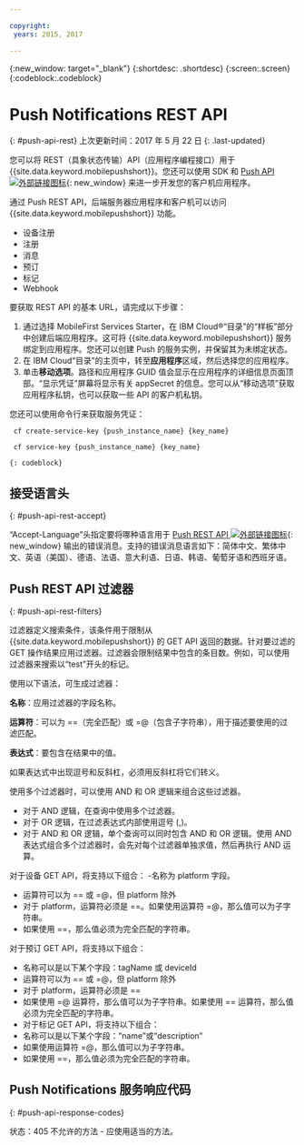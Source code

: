 ```yaml
---

copyright:
 years: 2015, 2017

---
```


{:new_window: target="_blank"}
{:shortdesc: .shortdesc}
{:screen:.screen}
{:codeblock:.codeblock}

# Push Notifications REST API
{: #push-api-rest}
上次更新时间：2017 年 5 月 22 日
{: .last-updated}

您可以将 REST（具象状态传输）API（应用程序编程接口）用于 {{site.data.keyword.mobilepushshort}}。您还可以使用 SDK 和 [Push API ![外部链接图标](../../icons/launch-glyph.svg "外部链接图标")](https://imfpush.{DomainName}/imfpush/){: new_window} 来进一步开发您的客户机应用程序。

通过 Push REST API，后端服务器应用程序和客户机可以访问 {{site.data.keyword.mobilepushshort}} 功能。

- 设备注册
- 注册
- 消息
- 预订
- 标记
- Webhook

要获取 REST API 的基本 URL，请完成以下步骤：

1. 通过选择 MobileFirst Services Starter，在 IBM Cloud®“目录”的“样板”部分中创建后端应用程序。这可将 {{site.data.keyword.mobilepushshort}} 服务绑定到应用程序。您还可以创建 Push 的服务实例，并保留其为未绑定状态。 
1. 在 IBM Cloud“目录”的主页中，转至**应用程序**区域，然后选择您的应用程序。
3. 单击**移动选项**。路径和应用程序 GUID 值会显示在应用程序的详细信息页面顶部。“显示凭证”屏幕将显示有关 appSecret 的信息。您可以从“移动选项”获取应用程序私钥，也可以获取一些 API 的客户机私钥。

您还可以使用命令行来获取服务凭证：

```
 cf create-service-key {push_instance_name} {key_name}

 cf service-key {push_instance_name} {key_name}
```
	{: codeblock}

## 接受语言头
{: #push-api-rest-accept}

“Accept-Language”头指定要将哪种语言用于 [Push REST API ![外部链接图标](../../icons/launch-glyph.svg "外部链接图标")](https://imfpush.{DomainName}/imfpush/){: new_window} 输出的错误消息。支持的错误消息语言如下：简体中文、繁体中文、英语（美国）、德语、法语、意大利语、日语、韩语、葡萄牙语和西班牙语。


## Push REST API 过滤器
{: #push-api-rest-filters}

过滤器定义搜索条件，该条件用于限制从 {{site.data.keyword.mobilepushshort}} 的 GET API 返回的数据。针对要过滤的 GET 操作结果应用过滤器。过滤器会限制结果中包含的条目数。例如，可以使用过滤器来搜索以“test”开头的标记。 

使用以下语法，可生成过滤器：

**名称**：应用过滤器的字段名称。

**运算符**：可以为 ==（完全匹配）或 =@（包含子字符串），用于描述要使用的过滤匹配。

**表达式**：要包含在结果中的值。

如果表达式中出现逗号和反斜杠，必须用反斜杠将它们转义。

使用多个过滤器时，可以使用 AND 和 OR 逻辑来组合这些过滤器。

- 对于 AND 逻辑，在查询中使用多个过滤器。
- 对于 OR 逻辑，在过滤表达式内部使用逗号 (,)。
- 对于 AND 和 OR 逻辑，单个查询可以同时包含 AND 和 OR 逻辑。使用 AND 表达式组合多个过滤器时，会先对每个过滤器单独求值，然后再执行 AND 运算。

对于设备 GET API，将支持以下组合：
-名称为 platform 字段。
- 运算符可以为 == 或 =@，但 platform 除外
- 对于 platform，运算符必须是 ==。如果使用运算符 =@，那么值可以为子字符串。
- 如果使用 ==，那么值必须为完全匹配的字符串。

对于预订 GET API，将支持以下组合：

- 名称可以是以下某个字段：tagName 或 deviceId
- 运算符可以为 == 或 =@，但 platform 除外
- 对于 platform，运算符必须是 ==
- 如果使用 =@ 运算符，那么值可以为子字符串。如果使用 == 运算符，那么值必须为完全匹配的字符串。
- 对于标记 GET API，将支持以下组合：
- 名称可以是以下某个字段：“name”或“description”
- 如果使用运算符 =@，那么值可以为子字符串。
- 如果使用 ==，那么值必须为完全匹配的字符串。


## Push Notifications 服务响应代码
{: #push-api-response-codes}

状态：405 不允许的方法 - 应使用适当的方法。
